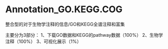 # Annotation_GO.KEGG.COG
整合型的对于生物学注释的信息/GO和KEGG全谱注释和富集

主要分为3部分：
  1、下载GO数据和KEGG的pathway数据（100%）
  2、生物学注释（100%）
  3、可视化展示（1%）
